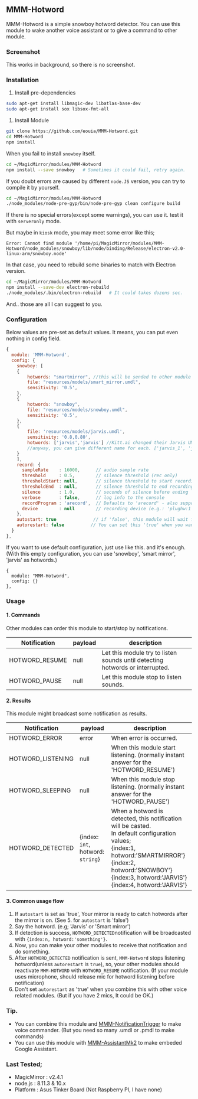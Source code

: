 ## MMM-Hotword
MMM-Hotword is a simple snowboy hotword detector.
You can use this module to wake another voice assistant or to give a command to other module.

### Screenshot
This works in background, so there is no screenshot.

### Installation

1. Install pre-dependencies
```sh
sudo apt-get install libmagic-dev libatlas-base-dev
sudo apt-get install sox libsox-fmt-all
```
1. Install Module
```sh
git clone https://github.com/eouia/MMM-Hotword.git
cd MMM-Hotword
npm install
```
When you fail to install `snowboy` itself. 
```sh
cd ~/MagicMirror/modules/MMM-Hotword
npm install --save snowboy   # Sometimes it could fail, retry again.
```
If you doubt errors are caused by different `node.JS` version, you can try to compile it by yourself.
```sh
cd ~/MagicMirror/modules/MMM-Hotword
./node_modules/node-pre-gyp/bin/node-pre-gyp clean configure build
```

If there is no special errors(except some warnings), you can use it. test it with `serveronly` mode.

But maybe in `kiosk` mode, you may meet some error like this;
```
Error: Cannot find module '/home/pi/MagicMirror/modules/MMM-Hotword/node_modules/snowboy/lib/node/binding/Release/electron-v2.0-linux-arm/snowboy.node'
```
In that case, you need to rebuild some binaries to match with Electron version.
```sh
cd ~/MagicMirror/modules/MMM-Hotword
npm install --save-dev electron-rebuild
./node_modules/.bin/electron-rebuild   # It could takes dozens sec.
```
And.. those are all I can suggest to you. 

### Configuration
Below values are pre-set as default values. It means, you can put even nothing in config field.
```javascript
{
  module: 'MMM-Hotword',
  config: {
    snowboy: [
	{
		hotwords: "smartmirror", //this will be sended to other module for distinguishing which hotword is detected.
		file: "resources/models/smart_mirror.umdl",
		sensitivity: '0.5',
	},
	{
		hotwords: "snowboy",
		file: "resources/models/snowboy.umdl",
		sensitivity: '0.5',
	},
	{
		file: 'resources/models/jarvis.umdl',
		sensitivity: '0.8,0.80',
		hotwords: ['jarvis','jarvis'] //Kitt.ai changed their Jarvis UMDL, it has 2 models in one file. So weird.
		//anyway, you can give different name for each. ['jarvis_1', 'jarvis_2']. Even though I think this is useless.
	}
    ],
    record: {
      sampleRate    : 16000,      // audio sample rate
      threshold     : 0.5,        // silence threshold (rec only)
      thresholdStart: null,       // silence threshold to start recording, overrides threshold (rec only)
      thresholdEnd  : null,       // silence threshold to end recording, overrides threshold (rec only)
      silence       : 1.0,        // seconds of silence before ending
      verbose       : false,      // log info to the console
      recordProgram : 'arecord',  // Defaults to 'arecord' - also supports 'rec' and 'sox'
      device        : null        // recording device (e.g.: 'plughw:1')
    },
    autostart: true              // if 'false', this module will wait for 'HOTWORD_RESUME' notification to start hotwords detection at the beginning.
    autorestart: false          // You can set this 'true' when you want this module to go back to listening mode automatically again after hotword is detected. But use this carefully when your other modules are using microphone or speaker.
  }
},

```

If you want to use default configuration, just use like this. and it's enough.
(With this empty configuration, you can use 'snowboy', 'smart mirror', 'jarvis' as hotwords.)

```
{
  module: "MMM-Hotword",
  config: {}
},
```

### Usage

#### 1. Commands
Other modules can order this module to start/stop by notifications.

|Notification| payload| description
|---|---|---|
|HOTWORD_RESUME | null | Let this module try to listen sounds until detecting hotwords or interrupted.
|HOTWORD_PAUSE | null | Let this module stop to listen sounds.

#### 2. Results
This module might broadcast some notification as results.

|Notification|payload|description
|---|---|---|
|HOTWORD_ERROR | error | When error is occurred.
|HOTWORD_LISTENING | null | When this module start listening. (normally instant answer for the 'HOTWORD_RESUME')
|HOTWORD_SLEEPING | null | When this module stop listening. (normally instant answer for the 'HOTWORD_PAUSE')
|HOTWORD_DETECTED | {index: `int`, hotword: `string`} | When a hotword is detected, this notification will be casted. <br> In default configuration values;<br>{index:1, hotword:'SMARTMIRROR'}<br>{index:2, hotword:'SNOWBOY'}<br>{index:3, hotword:'JARVIS'}<br>{index:4, hotword:'JARVIS'}

#### 3. Common usage flow
1. If `autostart` is set as 'true', Your mirror is ready to catch hotwords after the mirror is on. (See 5. for `autostart` is 'false')
2. Say the hotword. (e.g; 'Jarvis' or 'Smart mirror')
3. If detection is success, `HOTWORD_DETECTED`notification will be broadcasted with `{index:n, hotword:'something'}`.
4. Now, you can make your other modules to receive that notification and do something.
5. After `HOTWORD_DETECTED` notification is sent, `MMM-Hotword` stops listening hotword(unless `autorestart` is `true`), so, your other modules should reactivate `MMM-HOTWORD` with `HOTWORD_RESUME` notification. (If your module uses microphone, should release mic for hotword listening before notification)
6. Don't set `autorestart` as 'true' when you combine this with other voice related modules. (But if you have 2 mics, It could be OK.)

### Tip.
- You can combine this module and [MMM-NotificationTrigger](https://github.com/eouia/MMM-NotificationTrigger) to make voice commander. (But you need so many .umdl or .pmdl to make commands)
- You can use this module with [MMM-AssistantMk2](https://github.com/eouia/MMM-AssistantMk2) to make embeded Google Assistant. 


### Last Tested;
- MagicMirror : v2.4.1
- node.js : 8.11.3 & 10.x
- Platform : Asus Tinker Board (Not Raspberry PI, I have none)
